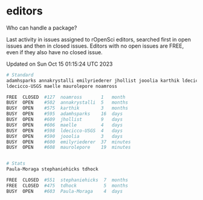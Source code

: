 # editors

Who can handle a package?

Last activity in issues assigned to rOpenSci editors, searched first in open
issues and then in closed issues. Editors with no open issues are FREE, even if
they also have no closed issue.


Updated on Sun Oct 15 01:15:24 UTC 2023

```bash
# Standard
adamhsparks annakrystalli emilyriederer jhollist jooolia karthik ldecicco
ldecicco-USGS maelle maurolepore noamross

FREE  CLOSED  #127  noamross       1   month
BUSY  OPEN    #502  annakrystalli  5   months
BUSY  OPEN    #575  karthik        3   months
BUSY  OPEN    #595  adamhsparks    16  days
BUSY  OPEN    #609  jhollist       9   days
BUSY  OPEN    #606  maelle         4   days
BUSY  OPEN    #598  ldecicco-USGS  4   days
BUSY  OPEN    #590  jooolia        3   days
BUSY  OPEN    #600  emilyriederer  37  minutes
BUSY  OPEN    #608  maurolepore    19  minutes


# Stats
Paula-Moraga stephaniehicks tdhock

FREE  CLOSED  #551  stephaniehicks  7  months
FREE  CLOSED  #475  tdhock          5  months
BUSY  OPEN    #603  Paula-Moraga    4  days
```
